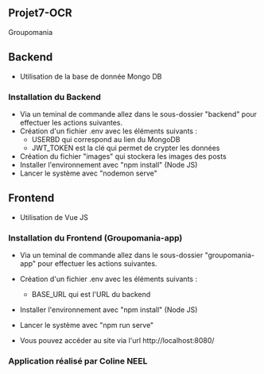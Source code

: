 ## Projet7-OCR
Groupomania

## Backend 
* Utilisation de la base de donnée Mongo DB 
### Installation du Backend 
* Via un teminal de commande allez dans le sous-dossier "backend" pour effectuer les actions suivantes.
* Création d'un fichier .env avec les éléments suivants :
   * USERBD qui correspond au lien du MongoDB
  * JWT_TOKEN est la clé qui permet de crypter les données
* Création du fichier "images" qui stockera les images des posts
* Installer l'environnement avec "npm install" (Node JS)
* Lancer le système avec "nodemon serve"

## Frontend
* Utilisation de Vue JS 
### Installation du Frontend (Groupomania-app)
* Via un teminal de commande allez dans le sous-dossier "groupomania-app" pour effectuer les actions suivantes.
* Création d'un fichier .env avec les éléments suivants :
  * BASE_URL qui est l'URL du backend
* Installer l'environnement avec "npm install" (Node JS)
* Lancer le système avec "npm run serve"

* Vous pouvez accéder au site via l'url http://localhost:8080/

### Application réalisé par Coline NEEL 
